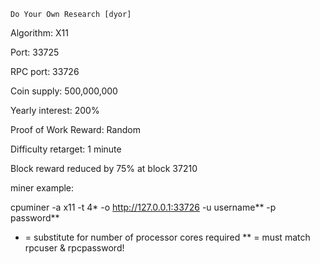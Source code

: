     Do Your Own Research [dyor]

Algorithm: 			    X11

Port:					33725

RPC port:				33726

Coin supply: 			500,000,000

Yearly interest: 		200%

Proof of Work Reward: 	Random

Difficulty retarget: 	1 minute

Block reward reduced by 75% at block 37210



miner example:

cpuminer -a x11 -t 4* -o http://127.0.0.1:33726  -u username** -p password**

* = substitute for number of processor cores required
** = must match rpcuser & rpcpassword!